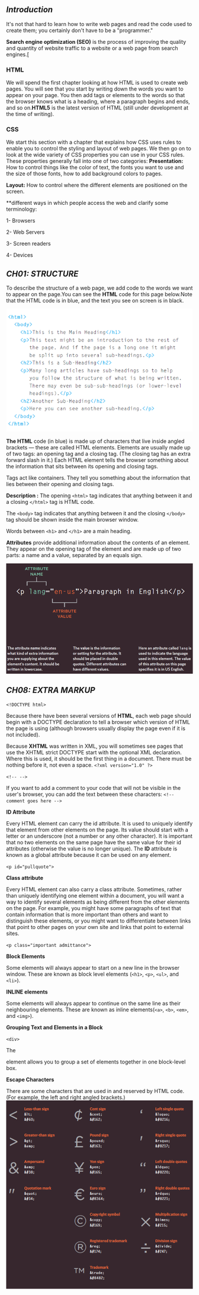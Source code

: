 ## *Introduction*

It's not that hard to learn how
to write web pages and read
the code used to create them;
you certainly don't have to be a
"programmer."

**Search engine optimization (SEO)** is the process of improving the quality and quantity of website traffic to a website or a web page from search engines.[
### HTML
We will spend the first chapter
looking at how HTML is used to
create web pages. You will see
that you start by writing down
the words you want to appear
on your page. You then add tags
or elements to the words so
that the browser knows what is
a heading, where a paragraph
begins and ends, and so on.**HTML5** is the latest
version of HTML (still under
development at the time of
writing).

### CSS
We start this section with a
chapter that explains how CSS
uses rules to enable you to
control the styling and layout
of web pages. We then go on to
look at the wide variety of CSS
properties you can use in your
CSS rules. These properties
generally fall into one of two
categories:
**Presentation:** How to control
things like the color of text, the
fonts you want to use and the
size of those fonts, how to add
background colors to pages.

**Layout:** How to control where
the different elements are
positioned on the screen.

**different ways in which people access the web
and clarify some terminology:

1- Browsers

2- Web Servers

3- Screen readers

4- Devices


## *CH01: STRUCTURE*

To describe the structure of a web page, we add code to the words we want
to appear on the page.You can see the **HTML** code for this page below.Note that the HTML code is in blue, and the text you see on screen
is in black.

![HTML code](HTML.png)

**The HTML** code (in blue) is made up of characters that live inside angled
brackets — these are called HTML elements. Elements are usually
made up of two tags: an opening tag and a closing tag. (The closing tag
has an extra forward slash in it.) Each HTML element tells the browser
something about the information that sits between its opening and
closing tags.

Tags act like containers. They tell you
something about the information that lies
between their opening and closing tags.

**Description :**
The opening `<html>` tag indicates that anything between it and a closing `</html>` tag is HTML code.

The `<body>` tag indicates that anything between it and the closing
`</body>` tag should be shown inside the main browser window.

Words between `<h1>` and `</h1>` are a main heading.

**Attributes** provide additional information
about the contents of an element. They appear
on the opening tag of the element and are
made up of two parts: a name and a value,
separated by an equals sign.

![Attributes](Attributes.png)

## *CH08: EXTRA MARKUP*

`<!DOCTYPE html>`

Because there have been
several versions of **HTML**, each
web page should begin with a
DOCTYPE declaration to tell a
browser which version of HTML
the page is using (although
browsers usually display the
page even if it is not included).

Because **XHTML** was written
in XML, you will sometimes
see pages that use the XHTML
strict DOCTYPE start with
the optional XML declaration.
Where this is used, it should be
the first thing in a document.
There must be nothing before it,
not even a space.
`<?xml version="1.0" ?>`

`<!-- -->`

If you want to add a comment
to your code that will not be
visible in the user's browser, you
can add the text between these
characters:
`<!-- comment goes here -->`

**ID Attribute**

Every HTML element can carry
the id attribute. It is used to
uniquely identify that element
from other elements on the
page. Its value should start with
a letter or an underscore (not a
number or any other character).
It is important that no two
elements on the same page
have the same value for their id
attributes (otherwise the value is
no longer unique).
The **ID** attribute is known as a
global attribute because it can
be used on any element.

`<p id="pullquote">`


**Class attribute**

Every HTML element can
also carry a class attribute.
Sometimes, rather than uniquely
identifying one element within
a document, you will want a
way to identify several elements
as being different from the
other elements on the page.
For example, you might have
some paragraphs of text that
contain information that is more
important than others and want
to distinguish these elements, or
you might want to differentiate
between links that point to other
pages on your own site and links
that point to external sites.

`<p class="important admittance">`

**Block Elements**

Some elements will always
appear to start on a new line in
the browser window. These are
known as block level elements (`<h1>`, `<p>`, `<ul>`, and `<li>`).

**INLINE elements**

Some elements will always
appear to continue on the
same line as their neighbouring
elements. These are known as
inline elements(`<a>`, `<b>`, `<em>`, and `<img>`).

**Grouping Text and Elements in a Block**

`<div>`

The <div> element allows you to
group a set of elements together
in one block-level box.

**Escape Characters**

There are some characters that are used in
and reserved by HTML code. (For example, the
left and right angled brackets.)
![Escape](scapeCH.png)










